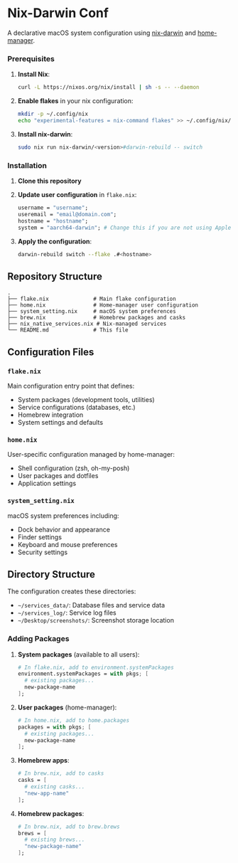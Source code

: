 # Nix-Darwin Conf

A declarative macOS system configuration using [nix-darwin](https://github.com/LnL7/nix-darwin) and [home-manager](https://github.com/nix-community/home-manager).

### Prerequisites

1. **Install Nix**:

   ```bash
   curl -L https://nixos.org/nix/install | sh -s -- --daemon
   ```

2. **Enable flakes** in your nix configuration:

   ```bash
   mkdir -p ~/.config/nix
   echo "experimental-features = nix-command flakes" >> ~/.config/nix/nix.conf
   ```

3. **Install nix-darwin**:

   ```bash
   sudo nix run nix-darwin/<version>#darwin-rebuild -- switch
   ```

### Installation

1. **Clone this repository**

2. **Update user configuration** in `flake.nix`:

   ```nix
   username = "username";
   useremail = "email@domain.com";
   hostname = "hostname";
   system = "aarch64-darwin"; # Change this if you are not using Apple Silicon
   ```

3. **Apply the configuration**:
   ```bash
   darwin-rebuild switch --flake .#<hostname>
   ```

## Repository Structure

```
.
├── flake.nix              # Main flake configuration
├── home.nix               # Home-manager user configuration
├── system_setting.nix     # macOS system preferences
├── brew.nix               # Homebrew packages and casks
├── nix_native_services.nix # Nix-managed services
└── README.md              # This file
```

## Configuration Files

### `flake.nix`

Main configuration entry point that defines:

- System packages (development tools, utilities)
- Service configurations (databases, etc.)
- Homebrew integration
- System settings and defaults

### `home.nix`

User-specific configuration managed by home-manager:

- Shell configuration (zsh, oh-my-posh)
- User packages and dotfiles
- Application settings

### `system_setting.nix`

macOS system preferences including:

- Dock behavior and appearance
- Finder settings
- Keyboard and mouse preferences
- Security settings

## Directory Structure

The configuration creates these directories:

- `~/services_data/`: Database files and service data
- `~/services_log/`: Service log files
- `~/Desktop/screenshots/`: Screenshot storage location

### Adding Packages

1. **System packages** (available to all users):

   ```nix
   # In flake.nix, add to environment.systemPackages
   environment.systemPackages = with pkgs; [
     # existing packages...
     new-package-name
   ];
   ```

2. **User packages** (home-manager):

   ```nix
   # In home.nix, add to home.packages
   packages = with pkgs; [
     # existing packages...
     new-package-name
   ];
   ```

3. **Homebrew apps**:

   ```nix
   # In brew.nix, add to casks
   casks = [
     # existing casks...
     "new-app-name"
   ];
   ```

4. **Homebrew packages**:
   ```nix
   # In brew.nix, add to brew.brews
   brews = [
     # existing brews...
     "new-package-name"
   ];
   ```
